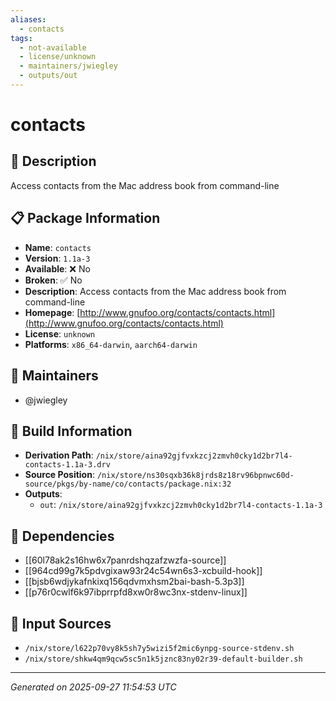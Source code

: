 ```yaml
---
aliases:
  - contacts
tags:
  - not-available
  - license/unknown
  - maintainers/jwiegley
  - outputs/out
---
```


# contacts

## 📝 Description

Access contacts from the Mac address book from command-line

## 📋 Package Information

- **Name**: `contacts`
- **Version**: `1.1a-3`
- **Available**: ❌ No
- **Broken**: ✅ No
- **Description**: Access contacts from the Mac address book from command-line
- **Homepage**: [http://www.gnufoo.org/contacts/contacts.html](http://www.gnufoo.org/contacts/contacts.html)
- **License**: `unknown`
- **Platforms**: `x86_64-darwin`, `aarch64-darwin`
## 👥 Maintainers

- @jwiegley


## 🔧 Build Information

- **Derivation Path**: `/nix/store/aina92gjfvxkzcj2zmvh0cky1d2br7l4-contacts-1.1a-3.drv`
- **Source Position**: `/nix/store/ns30sqxb36k8jrds8z18rv96bpnwc60d-source/pkgs/by-name/co/contacts/package.nix:32`
- **Outputs**:
  - `out`:  `/nix/store/aina92gjfvxkzcj2zmvh0cky1d2br7l4-contacts-1.1a-3`

## 🔗 Dependencies

- [[60l78ak2s16hw6x7panrdshqzafzwzfa-source]]
- [[964cd99g7k5pdvgixaw93r24c54wn6s3-xcbuild-hook]]
- [[bjsb6wdjykafnkixq156qdvmxhsm2bai-bash-5.3p3]]
- [[p76r0cwlf6k97ibprrpfd8xw0r8wc3nx-stdenv-linux]]

## 📁 Input Sources

- `/nix/store/l622p70vy8k5sh7y5wizi5f2mic6ynpg-source-stdenv.sh`
- `/nix/store/shkw4qm9qcw5sc5n1k5jznc83ny02r39-default-builder.sh`

---
*Generated on 2025-09-27 11:54:53 UTC*
